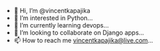 - 👋 Hi, I’m @vincentkapajika
- 👀 I’m interested in Python...
- 🌱 I’m currently learning devops...
- 💞️ I’m looking to collaborate on Django apps...
- 📫 How to reach me vincentkapajika@live.com...

<!---
vincentkapajika/vincentkapajika is a ✨ special ✨ repository because its `README.md` (this file) appears on your GitHub profile.
You can click the Preview link to take a look at your changes.
--->

